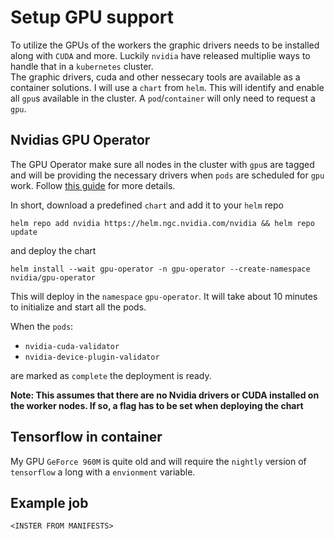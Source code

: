 # Setup GPU support 
To utilize the GPUs of the workers the graphic drivers needs to be installed along with `CUDA` and more. Luckily `nvidia` have released multiplie ways to handle that in a `kubernetes` cluster.\
The graphic drivers, cuda and other nessecary tools are available as a container solutions. I will use a `chart` from `helm`. This will identify and enable all `gpu`s available in the cluster. A `pod`/`container` will only need to request a `gpu`.

## Nvidias GPU Operator
The GPU Operator make sure all nodes in the cluster with `gpu`s are tagged and will be providing the necessary drivers when `pods` are scheduled for `gpu` work.
Follow [this guide](https://docs.nvidia.com/datacenter/cloud-native/gpu-operator/getting-started.html) for more details.

In short, download a predefined `chart` and add it to your `helm` repo

```
helm repo add nvidia https://helm.ngc.nvidia.com/nvidia && helm repo update
```

and deploy the chart

```
helm install --wait gpu-operator -n gpu-operator --create-namespace nvidia/gpu-operator
```
This will deploy in the `namespace` `gpu-operator`. It will take about 10 minutes to initialize and start all the pods.

When the `pods`:
- `nvidia-cuda-validator`
- `nvidia-device-plugin-validator`

are marked as `complete` the deployment is ready.

__Note: This assumes that there are no Nvidia drivers or CUDA installed on the worker nodes. If so, a flag has to be set when deploying the chart__

## Tensorflow in container
My GPU `GeForce 960M` is quite old and will require the `nightly` version of `tensorflow` a long with a `envionment` variable.



## Example job

```
<INSTER FROM MANIFESTS>
```
